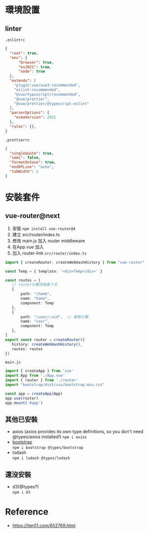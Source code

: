 # 環境設置 
## linter
`.eslintrc`
```json
{
  "root": true,
  "env": {
      "browser": true,
      "es2021": true,
      "node": true
  },
  "extends": [
    "plugin:vue/vue3-recommended",
    "eslint:recommended",
    "@vue/typescript/recommended",
    "@vue/prettier",
    "@vue/prettier/@typescript-eslint"
  ],
  "parserOptions": {
    "ecmaVersion": 2021
  },
  "rules": {},
}
```

`.prettierrc`
```json
{
  "singleQuote": true,
  "semi": false,
  "formatOnSave": true,
  "endOfLine": "auto",
  "tabWidth": 2
}

```

# 安裝套件
## vue-router@next
 1. 安裝 `npm install vue-router@4`
 2. 建立 src/router/index.ts
 3. 修改 main.js 加入 router middleware
 4. 在App.vue 加入 <router-view></router-view>
 5. 加入 router-link
 `src/router/index.ts`
 ```typescript
import { createRouter, createWebHashHistory } from "vue-router"

const Temp = { template: '<div>Temp</div>' }

const routes = [
	// router引數詳細看下文
	{
		path: "/home",
		name: "home",
		component: Temp
	},
	{
		path: "/user/:uid",  // 動態引數
		name: "user",
		component: Temp
	},
]
export const router = createRouter({
	history: createWebHashHistory(),
	routes: routes
})
 ```
 `main.js`
 ``` typescript
import { createApp } from 'vue'
import App from './App.vue'
import { router } from './router'
import "bootstrap/dist/css/bootstrap.min.css"

const app = createApp(App)
app.use(router)
app.mount('#app')
 ```
## 其他已安裝
 - axios (axios provides its own type definitions, so you don't need @types/axios installed!)
  `npm i axios`
 - [bootstrap](https://getbootstrap.com/)   
   `npm i bootstrap @types/bootstrap`
 - lodash   
   `npm i lodash @types/lodash`

## 還沒安裝
 - d3(@types?)   
   `npm i d3`


# Reference
 - https://iter01.com/652769.html